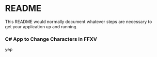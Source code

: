 # README #

This README would normally document whatever steps are necessary to get your application up and running.

### C# App to Change Characters in FFXV ###

yep